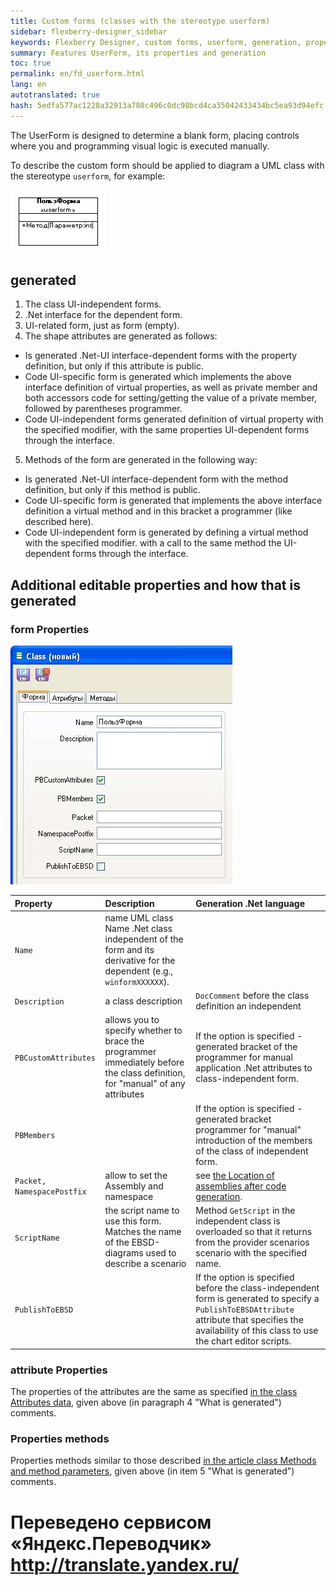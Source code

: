 ```yaml
--- 
title: Custom forms (classes with the stereotype userform) 
sidebar: flexberry-designer_sidebar 
keywords: Flexberry Designer, custom forms, userform, generation, properties, attributes, methods 
summary: Features UserForm, its properties and generation 
toc: true 
permalink: en/fd_userform.html 
lang: en 
autotranslated: true 
hash: 5edfa577ac1228a32913a780c496c0dc98bcd4ca35042433434bc5ea93d94efc 
--- 
```


The UserForm is designed to determine a blank form, placing controls where you and programming visual logic is executed manually. 

To describe the custom form should be applied to diagram a UML class with the stereotype `userform`, for example: 

![](/images/pages/products/flexberry-designer/class-diagram/userform.png) 

## generated 

1. The class UI-independent forms. 
2. .Net interface for the dependent form. 
3. UI-related form, just as form (empty). 
4. The shape attributes are generated as follows: 
* Is generated .Net-UI interface-dependent forms with the property definition, but only if this attribute is public. 
* Code UI-specific form is generated which implements the above interface definition of virtual properties, as well as private member and both accessors code for setting/getting the value of a private member, followed by parentheses programmer. 
* Code UI-independent forms generated definition of virtual property with the specified modifier, with the same properties UI-dependent forms through the interface. 
5. Methods of the form are generated in the following way: 
* Is generated .Net-UI interface-dependent form with the method definition, but only if this method is public. 
* Code UI-specific form is generated that implements the above interface definition a virtual method and in this bracket a programmer (like described here). 
* Code UI-independent form is generated by defining a virtual method with the specified modifier. with a call to the same method the UI-dependent forms through the interface. 

## Additional editable properties and how that is generated 

### form Properties 

![](/images/pages/products/flexberry-designer/class-diagram/userformprops.png) 

Property | Description | Generation .Net language 
:-------------------|:-----------------------------|:--------------------------------------------- 
`Name` | name UML class Name .Net class independent of the form and its derivative for the dependent (e.g., `winformXXXXXX`). 
`Description` | a class description | `DocComment` before the class definition an independent 
`PBCustomAttributes` | allows you to specify whether to brace the programmer immediately before the class definition, for "manual" of any attributes | If the option is specified - generated bracket of the programmer for manual application .Net attributes to class-independent form.
`PBMembers` | | If the option is specified - generated bracket programmer for "manual" introduction of the members of the class of independent form. 
`Packet, NamespacePostfix` | allow to set the Assembly and namespace | see [the Location of assemblies after code generation](fo_location-assembly.html). 
`ScriptName` | the script name to use this form. Matches the name of the EBSD-diagrams used to describe a scenario | Method `GetScript` in the independent class is overloaded so that it returns from the provider scenarios scenario with the specified name. 
`PublishToEBSD` | | If the option is specified before the class-independent form is generated to specify a `PublishToEBSDAttribute` attribute that specifies the availability of this class to use the chart editor scripts. 

### attribute Properties 

The properties of the attributes are the same as specified [in the class Attributes data](fo_attributes-class-data.html), given above (in paragraph 4 "What is generated") comments. 

### Properties methods 

Properties methods similar to those described [in the article class Methods and method parameters](fd_methods-parameters.html), given above (in item 5 "What is generated") comments. 



 # Переведено сервисом «Яндекс.Переводчик» http://translate.yandex.ru/